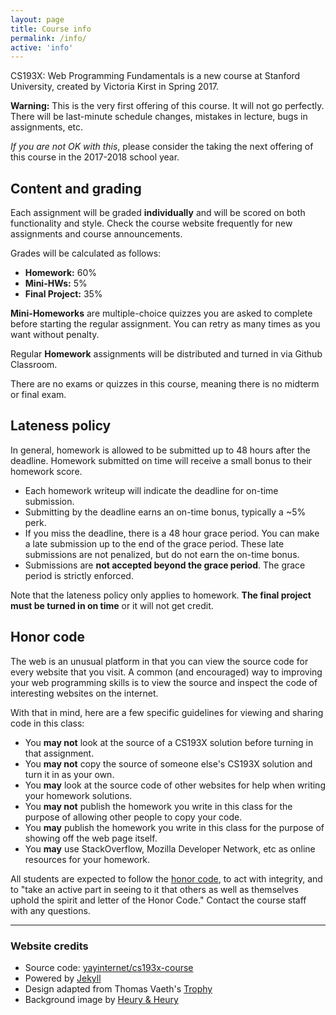 ```yaml
---
layout: page
title: Course info
permalink: /info/
active: 'info'
---
```


CS193X: Web Programming Fundamentals is a new course at Stanford University, created by Victoria Kirst in Spring 2017.

**Warning:** This is the very first offering of this course. It will not go perfectly. There will be last-minute schedule changes, mistakes in lecture, bugs in assignments, etc.

_If you are not OK with this_, please consider the taking the next offering of this course in the 2017-2018 school year.

## Content and grading
Each assignment will be graded **individually** and will be scored on both functionality and style. Check the course website frequently for new assignments and course announcements.

Grades will be calculated as follows:
- **Homework:** 60%
- **Mini-HWs:** 5%
- **Final Project:** 35%

**Mini-Homeworks** are multiple-choice quizzes you are asked to complete before starting the regular assignment. You can retry as many times as you want without penalty.

Regular **Homework** assignments will be distributed and turned in via Github Classroom.

There are no exams or quizzes in this course, meaning there is no midterm or final exam.

## Lateness policy
In general, homework is allowed to be submitted up to 48 hours after the deadline. Homework submitted on time will receive a small bonus to their homework score.

- Each homework writeup will indicate the deadline for on-time submission.
- Submitting by the deadline earns an on-time bonus, typically a ~5% perk.
- If you miss the deadline, there is a 48 hour grace period. You can make a late submission up to the end of the grace period. These late submissions are not penalized, but do not earn the on-time bonus.
- Submissions are **not accepted beyond the grace period**. The grace period is strictly enforced.

Note that the lateness policy only applies to homework. **The final project must be turned in on time** or it will not get credit.


## Honor code

The web is an unusual platform in that you can view the source code for every website that you visit. A common (and encouraged) way to improving your web programming skills is to view the source and inspect the code of interesting websites on the internet.

With that in mind, here are a few specific guidelines for viewing and sharing code in this class:

- You **may not** look at the source of a CS193X solution before turning in that assignment.
- You **may not** copy the source of someone else's CS193X solution and turn it in as your own.
- You **may** look at the source code of other websites for help when writing your homework solutions.
- You **may not** publish the homework you write in this class for the purpose of allowing other people to copy your code.
- You **may** publish the homework you write in this class for the purpose of showing off the web page itself.
- You **may** use StackOverflow, Mozilla Developer Network, etc as online resources for your homework.

All students are expected to follow the [honor code](https://ed.stanford.edu/academics/masters-handbook/honor-code), to act with integrity, and to "take an active part in seeing to it that others as well as themselves uphold the spirit and letter of the Honor Code." Contact the course staff with any questions.

---

### Website credits

- Source code: [yayinternet/cs193x-course](https://github.com/yayinternet/cs193x-course)
- Powered by [Jekyll](https://jekyllrb.com/)
- Design adapted from Thomas Vaeth's [Trophy](http://thomasvaeth.com/trophy/)
- Background image by [Heury & Heury](http://thepatternlibrary.com/#retro-furnish)
